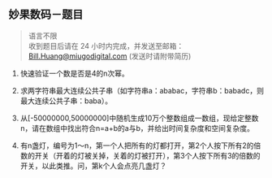 ## 妙果数码－题目

> 语言不限<br>
> 收到题目后请在 24 小时内完成，并发送至邮箱： Bill.Huang@miugodigital.com (发送时请附带简历)


1.	快速验证一个数是否是4的n次幂。

2.	求两字符串最大连续公共子串（如字符串a：ababac，字符串b：babadc，则 最大连续公共子串：baba）。

3.	从[-50000000,50000000]中随机生成10万个整数组成一数组，现给定整数n，请在数组中找出符合n=a+b的a与b，并给出时间复杂度和空间复杂度。

4.	有n盏灯，编号为1～n，第一个人把所有的灯都打开，第2个人按下所有2的倍数的开关（开着的灯被关掉，关着的灯被打开），第3个人按下所有3的倍数的开关，以此类推。问，第k个人会点亮几盏灯？
